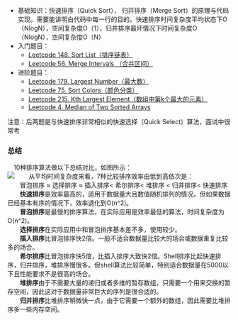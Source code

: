 - 基础知识：快速排序（Quick Sort）， 归并排序（Merge Sort）的原理与代码实现。需要能讲明白代码中每一行的目的。快速排序时间复杂度平均状态下O（NlogN），空间复杂度O（1），归并排序最坏情况下时间复杂度O（NlogN），空间复杂度O（N）
- 入门题目：
   - [Leetcode 148. Sort List（排序链表）](https://leetcode-cn.com/problems/sort-list/)
   - [Leetcode 56. Merge Intervals （合并区间）](https://leetcode-cn.com/problems/merge-intervals/)
- 进阶题目：
   - [Leetcode 179. Largest Number（最大数）](https://leetcode-cn.com/problems/largest-number/)
   - [Leetcode 75. Sort Colors（颜色分类）](https://leetcode-cn.com/problems/sort-colors/)
   - [Leetcode 215. Kth Largest Element（数组中第k个最大的元素）](https://leetcode-cn.com/problems/kth-largest-element-in-an-array/)
   - [Leetcode 4. Median of Two Sorted Arrays](https://leetcode-cn.com/problems/median-of-two-sorted-arrays/)

注意：后两题是与快速排序非常相似的快速选择（Quick Select）算法，面试中很常考



### 总结
 10种排序算法做以下总结对比，如图所示：<br />![](https://cdn.nlark.com/yuque/0/2019/webp/126606/1561801452845-9acc463e-bf00-4d5c-b286-52733c0c9669.webp#height=588&id=dGhBT&originHeight=588&originWidth=966&originalType=binary&ratio=1&size=0&status=done&style=none&width=966)   从平均时间复杂度来看，7种比较排序效率由低到高依次是：<br />  冒泡排序 ≈ 选择排序 ≈ 插入排序< 希尔排序< 堆排序 < 归并排序< 快速排序<br />  **快速排序**是效率最高的，适用于数据量大且数值随机排列的情况。但如果数据已经基本有序的情况下，效率退化到O(n^2)。<br />  **冒泡排序**是最慢的排序算法，在实际应用是效率最低的算法，时间复杂度为O(n^2)。<br />  **选择排序**在实际应用中和冒泡排序基本差不多，使用较少。<br />  **插入排序**比冒泡排序快2倍。一般不适合数据量比较大的场合或数据重复比较多的场合。<br />  **希尔排序**比冒泡排序快5倍，比插入排序大致快2倍。Shell排序比起快速排序，归并排序，堆排序慢很多。但shell算法比较简单，特别适合数据量在5000以下且性能要求不是很高的场合。<br />  **堆排序**由于不需要大量的递归或者多维的暂存数组，只需要一个用来交换的暂存空间，因此这对于数据量非常巨大的序列是很合适的。<br />  **归并排序**比堆排序稍微快一点，由于它需要一个额外的数组，因此需要比堆排序多一些内存空间。